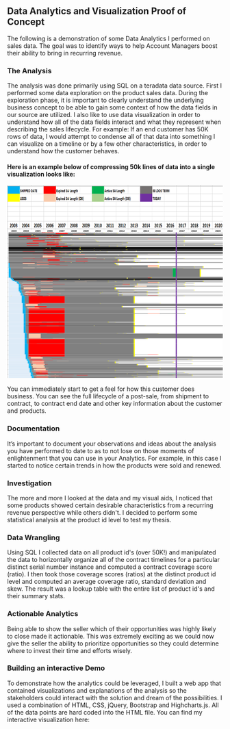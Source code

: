 ## Data Analytics and Visualization Proof of Concept
The following is a demonstration of some Data Analytics I performed on sales data. The goal was to identify ways to help Account Managers boost their ability to bring in recurring revenue.

### The Analysis
The analysis was done primarily using SQL on a teradata data source. First I performed some data exploration on the product sales data. During the exploration phase, it is important to clearly understand the underlying business concept to be able to gain some context of how the data fields in our source are utilized. I also like to use data visualization in order to understand how all of the data fields interact and what they represent when describing the sales lifecycle. For example: If an end customer has 50K rows of data, I would attempt to condense all of that data into something I can visualize on a timeline or by a few other characteristics, in order to understand how the customer behaves.

#### Here is an example below of compressing 50k lines of data into a single visualization looks like:
<img src="https://github.com/rmbeltran/Images/blob/master/TimelineViz.PNG" width="800" height="450" />

You can immediately start to get a feel for how this customer does business. You can see the full lifecycle of a post-sale, from shipment to contract, to contract end date and other key information about the customer and products.

### Documentation
It’s important to document your observations and ideas about the analysis you have performed to date to as to not lose on those moments of enlightenment that you can use in your Analytics. For example, in this case I started to notice certain trends in how the products were sold and renewed.

### Investigation
The more and more I looked at the data and my visual aids, I noticed that some products showed certain desirable characteristics from a recurring revenue perspective while others didn't. I decided to perform some statistical analysis at the product id level to test my thesis. 

### Data Wrangling
Using SQL I collected data on all product id's (over 50K!) and manipulated the data to horizontally organize all of the contract timelines for a particular distinct serial number instance and computed a contract coverage score (ratio). I then took those coverage scores (ratios) at the distinct product id level and computed an average coverage ratio, standard deviation and skew. The result was a lookup table with the entire list of product id's and their summary stats. 

### Actionable Analytics
Being able to show the seller which of their opportunities was highly likely to close made it actionable. This was extremely exciting as we could now give the seller the ability to prioritize opportunities so they could determine where to invest their time and efforts wisely.

### Building an interactive Demo
To demonstrate how the analytics could be leveraged, I built a web app that contained visualizations and explanations of the analysis so the stakeholders could interact with the solution and dream of the possibilities. I used a combination of HTML, CSS, jQuery, Bootstrap and Highcharts.js. All of the data points are hard coded into the HTML file.
You can find my interactive visualization here:
